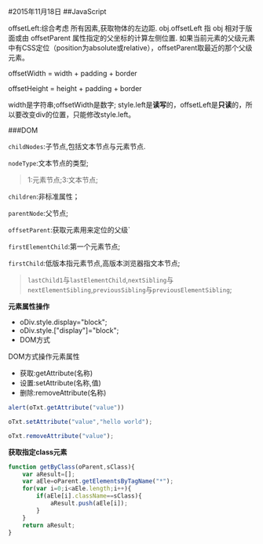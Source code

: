 #2015年11月18日
##JavaScript

offsetLeft:综合考虑 所有因素,获取物体的左边距.
obj.offsetLeft 指 obj 相对于版面或由 offsetParent 属性指定的父坐标的计算左侧位置.
如果当前元素的父级元素中有CSS定位（position为absolute或relative），offsetParent取最近的那个父级元素。

offsetWidth = width + padding + border

offsetHeight = height + padding + border


width是字符串;offsetWidth是数字;
style.left是**读写**的，offsetLeft是**只读**的，所以要改变div的位置，只能修改style.left。

###DOM

`childNodes`:子节点,包括文本节点与元素节点.

`nodeType`:文本节点的类型;
>1:元素节点;3:文本节点;

`children`:非标准属性；

`parentNode`:父节点;

`offsetParent`:获取元素用来定位的父级`

`firstElementChild`:第一个元素节点;

`firstChild`:低版本指元素节点,高版本浏览器指文本节点;

>`lastChild1`与`lastElementChild`,`nextSibling`与`nextElementSibling`,`previousSibling`与`previousElementSibling`;

**元素属性操作**

 - oDiv.style.display="block";
 - oDiv.style.["display"]="block";
 - DOM方式

DOM方式操作元素属性

  - 获取:getAttribute(名称)
  - 设置:setAttribute(名称,值)
  - 删除:removeAttribute(名称)

```js
alert(oTxt.getAttribute("value"))

oTxt.setAttribute("value","hello world");

oTxt.removeAttribute("value");
```


**获取指定class元素**

```js
function getByClass(oParent,sClass){
    var aResult=[];
    var aEle=oParent.getElementsByTagName("*");
    for(var i=0;i<aEle.length;i++){
        if(aEle[i].className==sClass){
            aResult.push(aEle[i]);
        }
    }
    return aResult;
}
```
